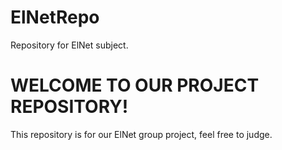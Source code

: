 # ElNetRepo
  Repository for ElNet subject.
# WELCOME TO OUR PROJECT REPOSITORY!
  This repository is for our ElNet group project, feel free to judge.
